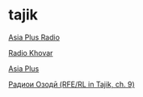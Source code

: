 # tajik

[Asia Plus Radio](http://eu.asiaplusradio.tj:8020/Asia-Plus-128.mp3)

[Radio Khovar](https://radio.khovar.tj/live)

[Asia Plus](http://62.122.137.82:8020/ap)

[Радиои Озодӣ (RFE/RL in Tajik, ch. 9)](http://rfe09.akacast.akamaistream.net/7/522/437767/v1/ibb.akacast.akamaistream.net/rfe09.m3u)

